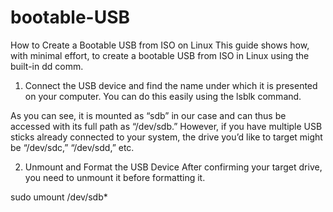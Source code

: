 # bootable-USB
How to Create a Bootable USB from ISO on Linux
This guide shows how, with minimal effort, to create a bootable USB from ISO in Linux using the built-in dd comm.

1. Connect the USB device and find the name under which it is presented on your computer. You can do this easily using the lsblk command.

As you can see, it is mounted as “sdb” in our case and can thus be accessed with its full path as “/dev/sdb.” However, if you have multiple USB sticks already connected to your system, the drive you’d like to target might be “/dev/sdc,” “/dev/sdd,” etc.

2. Unmount and Format the USB Device
After confirming your target drive, you need to unmount it before formatting it.

sudo umount /dev/sdb*

